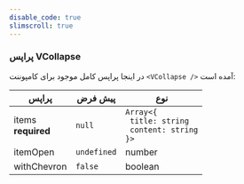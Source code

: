 ```yaml
---
disable_code: true
slimscroll: true
---
```


### پراپس VCollapse

در اینجا پراپس کامل موجود برای کامپوننت `<VCollapse />` آمده است:

| پراپس                  | پیش فرض                                       | نوع                                                                                          |
| ---------------------- | --------------------------------------------- | -------------------------------------------------------------------------------------------- |
| items<br/>**required** | <span class="is-null">`null`</span>           | <span class="is-array">`Array<{`<br/>` title: string`<br/>` content: string`<br/>`}>`</span> |
| itemOpen               | <span class="is-undefined">`undefined`</span> | number                                                                                       |
| withChevron            | <span class="is-boolean">`false`</span>       | boolean                                                                                      |

